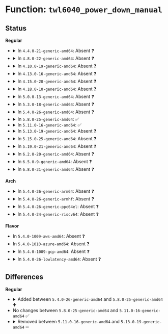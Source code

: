 # Function: <code>twl6040_power_down_manual</code>

## Status
<b>Regular</b>
<ul>
<li>
<details>
<summary>In <code>4.4.0-21-generic-amd64</code>: Absent ❓</summary>

```json
{
  "name": "twl6040_power_down_manual",
  "collision_type": "Unique Static",
  "inline_type": "Full",
  "funcs": [
    {
      "addr": 18446744071584653722,
      "name": "twl6040_power_down_manual",
      "external": false,
      "loc": "drivers/mfd/twl6040.c:204",
      "file": "drivers/mfd/twl6040.c",
      "inline": "not declared, inlined",
      "caller_inline": [
        "drivers/mfd/twl6040.c:twl6040_power"
      ],
      "caller_func": []
    }
  ],
  "symbols": []
}
```
</details>
</li>
<li>
<details>
<summary>In <code>4.8.0-22-generic-amd64</code>: Absent ❓</summary>

```json
{
  "name": "twl6040_power_down_manual",
  "collision_type": "Unique Static",
  "inline_type": "Full",
  "funcs": [
    {
      "addr": 18446744071585002229,
      "name": "twl6040_power_down_manual",
      "external": false,
      "loc": "drivers/mfd/twl6040.c:204",
      "file": "drivers/mfd/twl6040.c",
      "inline": "not declared, inlined",
      "caller_inline": [
        "drivers/mfd/twl6040.c:twl6040_power"
      ],
      "caller_func": []
    }
  ],
  "symbols": []
}
```
</details>
</li>
<li>
<details>
<summary>In <code>4.10.0-19-generic-amd64</code>: Absent ❓</summary>

```json
{
  "name": "twl6040_power_down_manual",
  "collision_type": "Unique Static",
  "inline_type": "Full",
  "funcs": [
    {
      "addr": 18446744071585185685,
      "name": "twl6040_power_down_manual",
      "external": false,
      "loc": "drivers/mfd/twl6040.c:204",
      "file": "drivers/mfd/twl6040.c",
      "inline": "not declared, inlined",
      "caller_inline": [
        "drivers/mfd/twl6040.c:twl6040_power"
      ],
      "caller_func": []
    }
  ],
  "symbols": []
}
```
</details>
</li>
<li>
<details>
<summary>In <code>4.13.0-16-generic-amd64</code>: Absent ❓</summary>

```json
{
  "name": "twl6040_power_down_manual",
  "collision_type": "Unique Static",
  "inline_type": "Full",
  "funcs": [
    {
      "addr": 18446744071585267877,
      "name": "twl6040_power_down_manual",
      "external": false,
      "loc": "drivers/mfd/twl6040.c:204",
      "file": "drivers/mfd/twl6040.c",
      "inline": "not declared, inlined",
      "caller_inline": [
        "drivers/mfd/twl6040.c:twl6040_power"
      ],
      "caller_func": []
    }
  ],
  "symbols": []
}
```
</details>
</li>
<li>
<details>
<summary>In <code>4.15.0-20-generic-amd64</code>: Absent ❓</summary>

```json
{
  "name": "twl6040_power_down_manual",
  "collision_type": "Unique Static",
  "inline_type": "Full",
  "funcs": [
    {
      "addr": 18446744071585695973,
      "name": "twl6040_power_down_manual",
      "external": false,
      "loc": "drivers/mfd/twl6040.c:208",
      "file": "drivers/mfd/twl6040.c",
      "inline": "not declared, inlined",
      "caller_inline": [
        "drivers/mfd/twl6040.c:twl6040_power"
      ],
      "caller_func": []
    }
  ],
  "symbols": []
}
```
</details>
</li>
<li>
<details>
<summary>In <code>4.18.0-10-generic-amd64</code>: Absent ❓</summary>

```json
{
  "name": "twl6040_power_down_manual",
  "collision_type": "Unique Static",
  "inline_type": "Full",
  "funcs": [
    {
      "addr": 18446744071585942129,
      "name": "twl6040_power_down_manual",
      "external": false,
      "loc": "drivers/mfd/twl6040.c:208",
      "file": "drivers/mfd/twl6040.c",
      "inline": "not declared, inlined",
      "caller_inline": [
        "drivers/mfd/twl6040.c:twl6040_power"
      ],
      "caller_func": []
    }
  ],
  "symbols": []
}
```
</details>
</li>
<li>
<details>
<summary>In <code>5.0.0-13-generic-amd64</code>: Absent ❓</summary>

```json
{
  "name": "twl6040_power_down_manual",
  "collision_type": "Unique Static",
  "inline_type": "Full",
  "funcs": [
    {
      "addr": 18446744071586078305,
      "name": "twl6040_power_down_manual",
      "external": false,
      "loc": "drivers/mfd/twl6040.c:208",
      "file": "drivers/mfd/twl6040.c",
      "inline": "not declared, inlined",
      "caller_inline": [
        "drivers/mfd/twl6040.c:twl6040_power"
      ],
      "caller_func": []
    }
  ],
  "symbols": []
}
```
</details>
</li>
<li>
<details>
<summary>In <code>5.3.0-18-generic-amd64</code>: Absent ❓</summary>

```json
{
  "name": "twl6040_power_down_manual",
  "collision_type": "Unique Static",
  "inline_type": "Full",
  "funcs": [
    {
      "addr": 18446744071586313277,
      "name": "twl6040_power_down_manual",
      "external": false,
      "loc": "drivers/mfd/twl6040.c:194",
      "file": "drivers/mfd/twl6040.c",
      "inline": "not declared, inlined",
      "caller_inline": [
        "drivers/mfd/twl6040.c:twl6040_power"
      ],
      "caller_func": []
    }
  ],
  "symbols": []
}
```
</details>
</li>
<li>
<details>
<summary>In <code>5.4.0-26-generic-amd64</code>: Absent ❓</summary>

```json
{
  "name": "twl6040_power_down_manual",
  "collision_type": "Unique Static",
  "inline_type": "Full",
  "funcs": [
    {
      "addr": 18446744071586461453,
      "name": "twl6040_power_down_manual",
      "external": false,
      "loc": "drivers/mfd/twl6040.c:194",
      "file": "drivers/mfd/twl6040.c",
      "inline": "not declared, inlined",
      "caller_inline": [
        "drivers/mfd/twl6040.c:twl6040_power"
      ],
      "caller_func": []
    }
  ],
  "symbols": []
}
```
</details>
</li>
<li>
<details>
<summary>In <code>5.8.0-25-generic-amd64</code>: ✅</summary>

```c
void twl6040_power_down_manual(struct twl6040 * twl6040)
```

```json
{
  "name": "twl6040_power_down_manual",
  "collision_type": "Unique Static",
  "inline_type": "No",
  "funcs": [
    {
      "addr": 18446744071587237056,
      "name": "twl6040_power_down_manual",
      "external": false,
      "loc": "drivers/mfd/twl6040.c:194",
      "file": "drivers/mfd/twl6040.c",
      "inline": "seen, unknown",
      "caller_inline": [],
      "caller_func": [
        "drivers/mfd/twl6040.c:twl6040_power"
      ]
    }
  ],
  "symbols": [
    {
      "addr": 18446744071587237056,
      "name": "twl6040_power_down_manual",
      "section": ".text",
      "bind": "STB_LOCAL",
      "size": 287
    }
  ]
}
```
</details>
</li>
<li>
<details>
<summary>In <code>5.11.0-16-generic-amd64</code>: ✅</summary>

```c
void twl6040_power_down_manual(struct twl6040 * twl6040)
```

```json
{
  "name": "twl6040_power_down_manual",
  "collision_type": "Unique Static",
  "inline_type": "No",
  "funcs": [
    {
      "addr": 18446744071587306512,
      "name": "twl6040_power_down_manual",
      "external": false,
      "loc": "drivers/mfd/twl6040.c:194",
      "file": "drivers/mfd/twl6040.c",
      "inline": "seen, unknown",
      "caller_inline": [],
      "caller_func": [
        "drivers/mfd/twl6040.c:twl6040_power"
      ]
    }
  ],
  "symbols": [
    {
      "addr": 18446744071587306512,
      "name": "twl6040_power_down_manual",
      "section": ".text",
      "bind": "STB_LOCAL",
      "size": 287
    }
  ]
}
```
</details>
</li>
<li>
<details>
<summary>In <code>5.13.0-19-generic-amd64</code>: Absent ❓</summary>

```json
{
  "name": "twl6040_power_down_manual",
  "collision_type": "Unique Static",
  "inline_type": "Full",
  "funcs": [
    {
      "addr": 18446744071587194610,
      "name": "twl6040_power_down_manual",
      "external": false,
      "loc": "drivers/mfd/twl6040.c:194",
      "file": "drivers/mfd/twl6040.c",
      "inline": "not declared, inlined",
      "caller_inline": [
        "drivers/mfd/twl6040.c:twl6040_power"
      ],
      "caller_func": []
    }
  ],
  "symbols": []
}
```
</details>
</li>
<li>
<details>
<summary>In <code>5.15.0-25-generic-amd64</code>: Absent ❓</summary>

```json
{
  "name": "twl6040_power_down_manual",
  "collision_type": "Unique Static",
  "inline_type": "Full",
  "funcs": [
    {
      "addr": 18446744071587756530,
      "name": "twl6040_power_down_manual",
      "external": false,
      "loc": "drivers/mfd/twl6040.c:194",
      "file": "drivers/mfd/twl6040.c",
      "inline": "not declared, inlined",
      "caller_inline": [
        "drivers/mfd/twl6040.c:twl6040_power"
      ],
      "caller_func": []
    }
  ],
  "symbols": []
}
```
</details>
</li>
<li>
<details>
<summary>In <code>5.19.0-21-generic-amd64</code>: Absent ❓</summary>

```json
{
  "name": "twl6040_power_down_manual",
  "collision_type": "Unique Static",
  "inline_type": "Full",
  "funcs": [
    {
      "addr": 18446744071589101506,
      "name": "twl6040_power_down_manual",
      "external": false,
      "loc": "drivers/mfd/twl6040.c:194",
      "file": "drivers/mfd/twl6040.c",
      "inline": "not declared, inlined",
      "caller_inline": [
        "drivers/mfd/twl6040.c:twl6040_power"
      ],
      "caller_func": []
    }
  ],
  "symbols": []
}
```
</details>
</li>
<li>
<details>
<summary>In <code>6.2.0-20-generic-amd64</code>: Absent ❓</summary>

```json
{
  "name": "twl6040_power_down_manual",
  "collision_type": "Unique Static",
  "inline_type": "Full",
  "funcs": [
    {
      "addr": 18446744071590639058,
      "name": "twl6040_power_down_manual",
      "external": false,
      "loc": "drivers/mfd/twl6040.c:193",
      "file": "drivers/mfd/twl6040.c",
      "inline": "not declared, inlined",
      "caller_inline": [
        "drivers/mfd/twl6040.c:twl6040_power"
      ],
      "caller_func": []
    }
  ],
  "symbols": []
}
```
</details>
</li>
<li>
<details>
<summary>In <code>6.5.0-9-generic-amd64</code>: Absent ❓</summary>

```json
{
  "name": "twl6040_power_down_manual",
  "collision_type": "Unique Static",
  "inline_type": "Full",
  "funcs": [
    {
      "addr": 18446744071590980162,
      "name": "twl6040_power_down_manual",
      "external": false,
      "loc": "drivers/mfd/twl6040.c:193",
      "file": "drivers/mfd/twl6040.c",
      "inline": "not declared, inlined",
      "caller_inline": [
        "drivers/mfd/twl6040.c:twl6040_power"
      ],
      "caller_func": []
    }
  ],
  "symbols": []
}
```
</details>
</li>
<li>
<details>
<summary>In <code>6.8.0-31-generic-amd64</code>: Absent ❓</summary>

```json
{
  "name": "twl6040_power_down_manual",
  "collision_type": "Unique Static",
  "inline_type": "Full",
  "funcs": [
    {
      "addr": 18446744071591324130,
      "name": "twl6040_power_down_manual",
      "external": false,
      "loc": "drivers/mfd/twl6040.c:191",
      "file": "drivers/mfd/twl6040.c",
      "inline": "not declared, inlined",
      "caller_inline": [
        "drivers/mfd/twl6040.c:twl6040_power"
      ],
      "caller_func": []
    }
  ],
  "symbols": []
}
```
</details>
</li>
</ul>
<b>Arch</b>
<ul>
<li>
<details>
<summary>In <code>5.4.0-26-generic-arm64</code>: Absent ❓</summary>

```json
{
  "name": "twl6040_power_down_manual",
  "collision_type": "Unique Static",
  "inline_type": "Full",
  "funcs": [
    {
      "addr": 18446603336499329492,
      "name": "twl6040_power_down_manual",
      "external": false,
      "loc": "drivers/mfd/twl6040.c:194",
      "file": "drivers/mfd/twl6040.c",
      "inline": "not declared, inlined",
      "caller_inline": [
        "drivers/mfd/twl6040.c:twl6040_power"
      ],
      "caller_func": []
    }
  ],
  "symbols": []
}
```
</details>
</li>
<li>
<details>
<summary>In <code>5.4.0-26-generic-armhf</code>: Absent ❓</summary>

```json
{
  "name": "twl6040_power_down_manual",
  "collision_type": "Unique Static",
  "inline_type": "Full",
  "funcs": [
    {
      "addr": 3231879456,
      "name": "twl6040_power_down_manual",
      "external": false,
      "loc": "drivers/mfd/twl6040.c:194",
      "file": "drivers/mfd/twl6040.c",
      "inline": "not declared, inlined",
      "caller_inline": [
        "drivers/mfd/twl6040.c:twl6040_power"
      ],
      "caller_func": []
    }
  ],
  "symbols": []
}
```
</details>
</li>
<li>
<details>
<summary>In <code>5.4.0-26-generic-ppc64el</code>: Absent ❓</summary>

```json
{
  "name": "twl6040_power_down_manual",
  "collision_type": "Unique Static",
  "inline_type": "Full",
  "funcs": [
    {
      "addr": 13835058055292549336,
      "name": "twl6040_power_down_manual",
      "external": false,
      "loc": "drivers/mfd/twl6040.c:194",
      "file": "drivers/mfd/twl6040.c",
      "inline": "not declared, inlined",
      "caller_inline": [
        "drivers/mfd/twl6040.c:twl6040_power"
      ],
      "caller_func": []
    }
  ],
  "symbols": []
}
```
</details>
</li>
<li>
<details>
<summary>In <code>5.4.0-24-generic-riscv64</code>: Absent ❓</summary>

```json
{
  "name": "twl6040_power_down_manual",
  "collision_type": "Unique Static",
  "inline_type": "Full",
  "funcs": [
    {
      "addr": 18446743936276575626,
      "name": "twl6040_power_down_manual",
      "external": false,
      "loc": "drivers/mfd/twl6040.c:194",
      "file": "drivers/mfd/twl6040.c",
      "inline": "not declared, inlined",
      "caller_inline": [
        "drivers/mfd/twl6040.c:twl6040_power"
      ],
      "caller_func": []
    }
  ],
  "symbols": []
}
```
</details>
</li>
</ul>
<b>Flavor</b>
<ul>
<li>
In <code>5.4.0-1009-aws-amd64</code>: Absent ❓
</li>
<li>
In <code>5.4.0-1010-azure-amd64</code>: Absent ❓
</li>
<li>
<details>
<summary>In <code>5.4.0-1009-gcp-amd64</code>: Absent ❓</summary>

```json
{
  "name": "twl6040_power_down_manual",
  "collision_type": "Unique Static",
  "inline_type": "Full",
  "funcs": [
    {
      "addr": 18446744071586409421,
      "name": "twl6040_power_down_manual",
      "external": false,
      "loc": "drivers/mfd/twl6040.c:194",
      "file": "drivers/mfd/twl6040.c",
      "inline": "not declared, inlined",
      "caller_inline": [
        "drivers/mfd/twl6040.c:twl6040_power"
      ],
      "caller_func": []
    }
  ],
  "symbols": []
}
```
</details>
</li>
<li>
<details>
<summary>In <code>5.4.0-26-lowlatency-amd64</code>: Absent ❓</summary>

```json
{
  "name": "twl6040_power_down_manual",
  "collision_type": "Unique Static",
  "inline_type": "Full",
  "funcs": [
    {
      "addr": 18446744071586521101,
      "name": "twl6040_power_down_manual",
      "external": false,
      "loc": "drivers/mfd/twl6040.c:194",
      "file": "drivers/mfd/twl6040.c",
      "inline": "not declared, inlined",
      "caller_inline": [
        "drivers/mfd/twl6040.c:twl6040_power"
      ],
      "caller_func": []
    }
  ],
  "symbols": []
}
```
</details>
</li>
</ul>

## Differences
<b>Regular</b>
<ul>
<li>
<details>
<summary>Added between <code>5.4.0-26-generic-amd64</code> and <code>5.8.0-25-generic-amd64</code> ➕</summary>

```c
void twl6040_power_down_manual(struct twl6040 * twl6040)
```
</details>
</li>
<li>
No changes between <code>5.8.0-25-generic-amd64</code> and <code>5.11.0-16-generic-amd64</code> ✅
</li>
<li>
<details>
<summary>Removed between <code>5.11.0-16-generic-amd64</code> and <code>5.13.0-19-generic-amd64</code> ➖</summary>

```c
void twl6040_power_down_manual(struct twl6040 * twl6040)
```
</details>
</li>
</ul>
